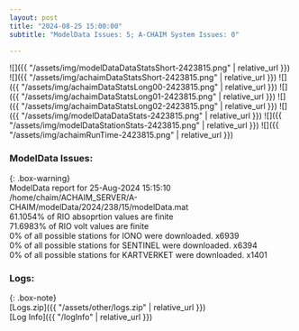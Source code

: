```yaml
---
layout: post
title: "2024-08-25 15:00:00"
subtitle: "ModelData Issues: 5; A-CHAIM System Issues: 0"

---
```


![]({{ "/assets/img/modelDataDataStatsShort-2423815.png" | relative_url }})
![]({{ "/assets/img/achaimDataStatsShort-2423815.png" | relative_url }})
![]({{ "/assets/img/achaimDataStatsLong00-2423815.png" | relative_url }})
![]({{ "/assets/img/achaimDataStatsLong01-2423815.png" | relative_url }})
![]({{ "/assets/img/achaimDataStatsLong02-2423815.png" | relative_url }})
![]({{ "/assets/img/modelDataDataStats-2423815.png" | relative_url }})
![]({{ "/assets/img/modelDataStationStats-2423815.png" | relative_url }})
![]({{ "/assets/img/achaimRunTime-2423815.png" | relative_url }})


### ModelData Issues:  
  
{: .box-warning}  
 ModelData report for 25-Aug-2024 15:15:10   
 /home/chaim/ACHAIM_SERVER/A-CHAIM/modelData/2024/238/15/modelData.mat   
 61.1054% of RIO absoprtion values are finite   
 71.6983% of RIO volt values are finite   
 0% of all possible stations for IONO were downloaded. x6939   
 0% of all possible stations for SENTINEL were downloaded. x6394   
 0% of all possible stations for KARTVERKET were downloaded. x1401   
  


### Logs:  
  
{: .box-note}  
[Logs.zip]({{ "/assets/other/logs.zip" | relative_url }})  
[Log Info]({{ "/logInfo" | relative_url }})  
